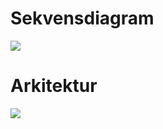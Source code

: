 # Sekvensdiagram
![](https://scontent.xx.fbcdn.net/v/t1.15752-0/p280x280/121469651_663634684259323_8344075130717881897_n.png?_nc_cat=109&_nc_sid=ae9488&_nc_ohc=LG_64Hh0UmsAX_uERvo&_nc_ad=z-m&_nc_cid=0&_nc_ht=scontent.xx&oh=a49fd5d28bbf0e00ed4e370913e393a4&oe=5FA9A624)

# Arkitektur
![](https://scontent-arn2-2.xx.fbcdn.net/v/t1.15752-0/p280x280/121244089_1135188620217685_7894268528447592948_n.png?_nc_cat=108&_nc_sid=ae9488&_nc_ohc=H0_jbigx3gIAX8AGP-n&_nc_ht=scontent-arn2-2.xx&oh=a33997c78fbc3221855b5f1a107de951&oe=5FA8992D)
